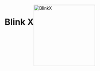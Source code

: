 <br />
<p style="margin:auto;" align="center">
  <h1 style="float:left;" align="center">Blink X</h1>
  <img style="float:left; "  alt="BlinkX" src="https://cdn.blinkcms.com/blink/blink-cms-logo-gradient.png" width="200" />
</p>
